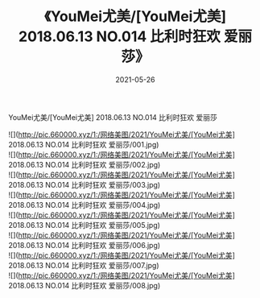 ﻿---
layout: post
title:  《YouMei尤美/[YouMei尤美] 2018.06.13 NO.014 比利时狂欢 爱丽莎》
date:   2021-05-26
img: http://pic.660000.xyz/1:/网络美图/2021/YouMei尤美/[YouMei尤美] 2018.06.13 NO.014 比利时狂欢 爱丽莎/000.jpg
categories: [美女, 清纯, 唯美]
---

YouMei尤美/[YouMei尤美] 2018.06.13 NO.014 比利时狂欢 爱丽莎

 ![](http://pic.660000.xyz/1:/网络美图/2021/YouMei尤美/[YouMei尤美] 2018.06.13 NO.014 比利时狂欢 爱丽莎/001.jpg) <br>![](http://pic.660000.xyz/1:/网络美图/2021/YouMei尤美/[YouMei尤美] 2018.06.13 NO.014 比利时狂欢 爱丽莎/002.jpg) <br>![](http://pic.660000.xyz/1:/网络美图/2021/YouMei尤美/[YouMei尤美] 2018.06.13 NO.014 比利时狂欢 爱丽莎/003.jpg) <br>![](http://pic.660000.xyz/1:/网络美图/2021/YouMei尤美/[YouMei尤美] 2018.06.13 NO.014 比利时狂欢 爱丽莎/004.jpg) <br>![](http://pic.660000.xyz/1:/网络美图/2021/YouMei尤美/[YouMei尤美] 2018.06.13 NO.014 比利时狂欢 爱丽莎/005.jpg) <br>![](http://pic.660000.xyz/1:/网络美图/2021/YouMei尤美/[YouMei尤美] 2018.06.13 NO.014 比利时狂欢 爱丽莎/006.jpg) <br>![](http://pic.660000.xyz/1:/网络美图/2021/YouMei尤美/[YouMei尤美] 2018.06.13 NO.014 比利时狂欢 爱丽莎/007.jpg) <br>![](http://pic.660000.xyz/1:/网络美图/2021/YouMei尤美/[YouMei尤美] 2018.06.13 NO.014 比利时狂欢 爱丽莎/008.jpg) <br>